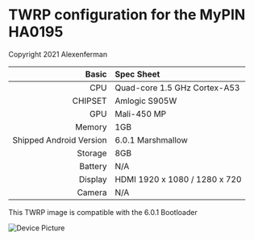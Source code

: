 # TWRP configuration for the MyPIN HA0195

Copyright 2021 Alexenferman

Basic   | Spec Sheet
-------:|:-------------------------
CPU     | Quad-core 1.5 GHz Cortex-A53
CHIPSET | Amlogic S905W
GPU     | Mali-450 MP
Memory  | 1GB
Shipped Android Version | 6.0.1 Marshmallow
Storage | 8GB
Battery | N/A
Display | HDMI 1920 x 1080 / 1280 x 720
Camera  | N/A

This TWRP image is compatible with the 6.0.1 Bootloader

![Device Picture](http://imypin.com/Uploads/image/20190807/20190807034809_53530.jpg)
